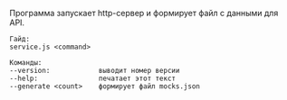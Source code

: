 Программа запускает http-сервер и формирует файл с данными для API.

    Гайд:
    service.js <command>
    
    Команды:
    --version:            выводит номер версии
    --help:               печатает этот текст
    --generate <count>    формирует файл mocks.json
